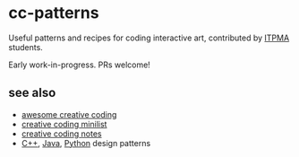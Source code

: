 # cc-patterns
Useful patterns and recipes for coding interactive art, contributed by [ITPMA](https://itpma.notion.site/) students.

Early work-in-progress. PRs welcome!

## see also

- [awesome creative coding](https://github.com/terkelg/awesome-creative-coding)
- [creative coding minilist](https://github.com/CreativeCodeBerlin/creative-coding-minilist)
- [creative coding notes](https://github.com/cacheflowe/creative-coding-notes)
- [C++](https://github.com/JakubVojvoda/design-patterns-cpp), [Java](https://github.com/JakubVojvoda/design-patterns-java), [Python](https://github.com/JakubVojvoda/design-patterns-python) design patterns
